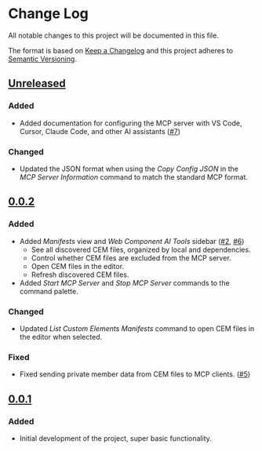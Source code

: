 # Change Log

All notable changes to this project will be documented in this file.

The format is based on [Keep a Changelog](http://keepachangelog.com/) and this project adheres to [Semantic Versioning](http://semver.org/).

## [Unreleased]

### Added

- Added documentation for configuring the MCP server with VS Code, Cursor, Claude Code, and other AI assistants ([#7](https://github.com/d13/vscode-web-components-ai/issues/7))

### Changed

- Updated the JSON format when using the _Copy Config JSON_ in the _MCP Server Information_ command to match the standard MCP format.

## [0.0.2]

### Added

- Added _Manifests_ view and _Web Component AI Tools_ sidebar ([#2](https://github.com/d13/vscode-web-components-ai/issues/2), [#6](https://github.com/d13/vscode-web-components-ai/issues/6))
  - See all discovered CEM files, organized by local and dependencies.
  - Control whether CEM files are excluded from the MCP server.
  - Open CEM files in the editor.
  - Refresh discovered CEM files.
- Added _Start MCP Server_ and _Stop MCP Server_ commands to the command palette.

### Changed

- Updated _List Custom Elements Manifests_ command to open CEM files in the editor when selected.

### Fixed

- Fixed sending private member data from CEM files to MCP clients. ([#5](https://github.com/d13/vscode-web-components-ai/issues/5))

## [0.0.1]

### Added

- Initial development of the project, super basic functionality.

[unreleased]: https://github.com/d13/vscode-web-components-ai/compare/v0.0.2...HEAD
[0.0.2]: https://github.com/d13/vscode-web-components-ai/compare/v0.0.1...v0.0.2
[0.0.1]: https://github.com/d13/vscode-web-components-ai/tree/v0.0.1
